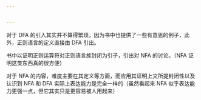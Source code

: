 ```yaml
---


---
```


<p>对于 DFA 的引入其实并不算得繁琐，因为书中也提供了一些有意思的例子，此外，正则语言的定义直接由 DFA 引出。</p>
<p>书中以证明正则运算符对正则语言族封闭为引子，引出对 NFA 的讨论。（NFA 证明这类东西真的很方便）</p>
<p>对于 NFA 的内容，难度主要在其定义等方面，而应用其证明上文所提封闭性以及认识到 NFA 和 DFA 实际上表达能力是完全一样的（虽然看起来 NFA 似乎表达能力更强一点，但它其实只是更容易被人用起来）</p>


